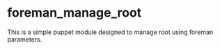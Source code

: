 # foreman_manage_root
This is a simple puppet module designed to manage root using foreman parameters.
